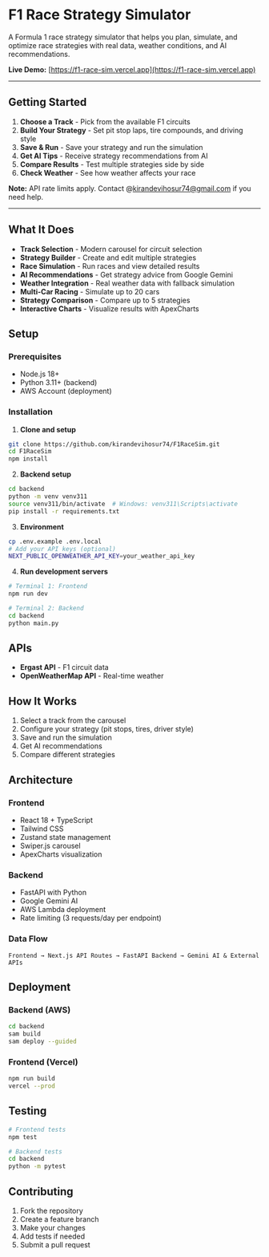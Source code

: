 # F1 Race Strategy Simulator

A Formula 1 race strategy simulator that helps you plan, simulate, and optimize race strategies with real data, weather conditions, and AI recommendations.

**Live Demo:** [https://f1-race-sim.vercel.app](https://f1-race-sim.vercel.app)

---

## Getting Started

1. **Choose a Track** - Pick from the available F1 circuits
2. **Build Your Strategy** - Set pit stop laps, tire compounds, and driving style
3. **Save & Run** - Save your strategy and run the simulation
4. **Get AI Tips** - Receive strategy recommendations from AI
5. **Compare Results** - Test multiple strategies side by side
6. **Check Weather** - See how weather affects your race

**Note:** API rate limits apply. Contact @kirandevihosur74@gmail.com if you need help.

---

## What It Does

- **Track Selection** - Modern carousel for circuit selection
- **Strategy Builder** - Create and edit multiple strategies
- **Race Simulation** - Run races and view detailed results
- **AI Recommendations** - Get strategy advice from Google Gemini
- **Weather Integration** - Real weather data with fallback simulation
- **Multi-Car Racing** - Simulate up to 20 cars
- **Strategy Comparison** - Compare up to 5 strategies
- **Interactive Charts** - Visualize results with ApexCharts

## Setup

### Prerequisites
- Node.js 18+
- Python 3.11+ (backend)
- AWS Account (deployment)

### Installation

1. **Clone and setup**
```bash
git clone https://github.com/kirandevihosur74/F1RaceSim.git
cd F1RaceSim
npm install
```

2. **Backend setup**
```bash
cd backend
python -m venv venv311
source venv311/bin/activate  # Windows: venv311\Scripts\activate
pip install -r requirements.txt
```

3. **Environment**
```bash
cp .env.example .env.local
# Add your API keys (optional)
NEXT_PUBLIC_OPENWEATHER_API_KEY=your_weather_api_key
```

4. **Run development servers**
```bash
# Terminal 1: Frontend
npm run dev

# Terminal 2: Backend
cd backend
python main.py
```

## APIs

- **Ergast API** - F1 circuit data
- **OpenWeatherMap API** - Real-time weather

## How It Works

1. Select a track from the carousel
2. Configure your strategy (pit stops, tires, driver style)
3. Save and run the simulation
4. Get AI recommendations
5. Compare different strategies

## Architecture

### Frontend
- React 18 + TypeScript
- Tailwind CSS
- Zustand state management
- Swiper.js carousel
- ApexCharts visualization

### Backend
- FastAPI with Python
- Google Gemini AI
- AWS Lambda deployment
- Rate limiting (3 requests/day per endpoint)

### Data Flow
```
Frontend → Next.js API Routes → FastAPI Backend → Gemini AI & External APIs
```

## Deployment

### Backend (AWS)
```bash
cd backend
sam build
sam deploy --guided
```

### Frontend (Vercel)
```bash
npm run build
vercel --prod
```

## Testing

```bash
# Frontend tests
npm test

# Backend tests
cd backend
python -m pytest
```

## Contributing

1. Fork the repository
2. Create a feature branch
3. Make your changes
4. Add tests if needed
5. Submit a pull request
